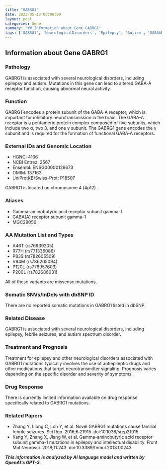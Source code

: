 ```yaml
---
title: "GABRG1"
date: 2023-05-13 00:00:00
layout: post
categories: Gene
summary: "## Information about Gene GABRG1"
tags: ['GABRG1', 'NeurologicalDisorders', 'Epilepsy', 'Autism', 'GABAAReceptor', 'MissenseMutations', 'Treatment', 'Prognosis']
---
```


## Information about Gene GABRG1

### Pathology

GABRG1 is associated with several neurological disorders, including epilepsy and autism. Mutations in this gene can lead to altered GABA-A receptor function, causing abnormal neural activity.

### Function

GABRG1 encodes a protein subunit of the GABA-A receptor, which is important for inhibitory neurotransmission in the brain. The GABA-A receptor is a pentameric protein complex composed of five subunits, which include two α, two β, and one γ subunit. The GABRG1 gene encodes the γ subunit and is required for the formation of functional GABA-A receptors.

### External IDs and Genomic Location

- HGNC: 4166
- NCBI Entrez: 2567
- Ensembl: ENSG00000129673
- OMIM: 137163
- UniProtKB/Swiss-Prot: P18507

GABRG1 is located on chromosome 4 (4p12).

### Aliases

- Gamma-aminobutyric acid receptor subunit gamma-1
- GABA(A) receptor subunit gamma-1
- MGC29056

### AA Mutation List and Types

- A46T (rs76939205)
- R77H (rs771336086)
- P83S (rs782605509)
- V94M (rs786205094)
- P120L (rs778957603)
- P200L (rs782686031)

All of these variants are missense mutations.

### Somatic SNVs/InDels with dbSNP ID

There are no reported somatic mutations in GABRG1 listed in dbSNP.

### Related Disease

GABRG1 is associated with several neurological disorders, including epilepsy, febrile seizures, and autism spectrum disorder.

### Treatment and Prognosis

Treatment for epilepsy and other neurological disorders associated with GABRG1 mutations typically involves the use of antiepileptic drugs and other medications that target neurotransmitter signaling. Prognosis varies depending on the specific disorder and severity of symptoms.

### Drug Response

There is currently limited information available on drug response specifically related to GABRG1 mutations.

### Related Papers

- Zhang Y, Liong C, Loh Y, et al. Novel GABRG1 mutations cause familial febrile seizures. Sci Rep. 2016;6:21915. doi:10.1038/srep21915
- Kang Y, Zhang X, Jiang W, et al. Gamma-aminobutyric acid receptor subunit gamma-1 mutations in epilepsy and intellectual disability. Front Mol Neurosci. 2018;11:243. doi:10.3389/fnmol.2018.00243

**_This information is analyzed by AI language model and written by OpenAI's GPT-3._**